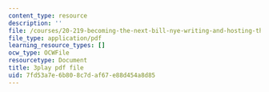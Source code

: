 ```yaml
---
content_type: resource
description: ''
file: /courses/20-219-becoming-the-next-bill-nye-writing-and-hosting-the-educational-show-january-iap-2015/7fd53a7e6b808c7daf67e88d454a8d85_QSkVGto19SA.pdf
file_type: application/pdf
learning_resource_types: []
ocw_type: OCWFile
resourcetype: Document
title: 3play pdf file
uid: 7fd53a7e-6b80-8c7d-af67-e88d454a8d85
---
```

